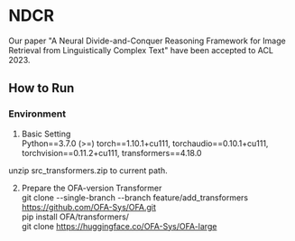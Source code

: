 # NDCR
Our paper "A Neural Divide-and-Conquer Reasoning Framework for Image Retrieval from Linguistically Complex Text" have been accepted to ACL 2023.

## How to Run

### Environment
1. Basic Setting<br>
Python==3.7.0 (>=)
torch==1.10.1+cu111,
torchaudio==0.10.1+cu111,
torchvision==0.11.2+cu111,
transformers==4.18.0

unzip src_transformers.zip to current path.

2. Prepare the OFA-version Transformer<br>
git clone --single-branch --branch feature/add_transformers https://github.com/OFA-Sys/OFA.git<br>
pip install OFA/transformers/<br>
git clone https://huggingface.co/OFA-Sys/OFA-large<br>

